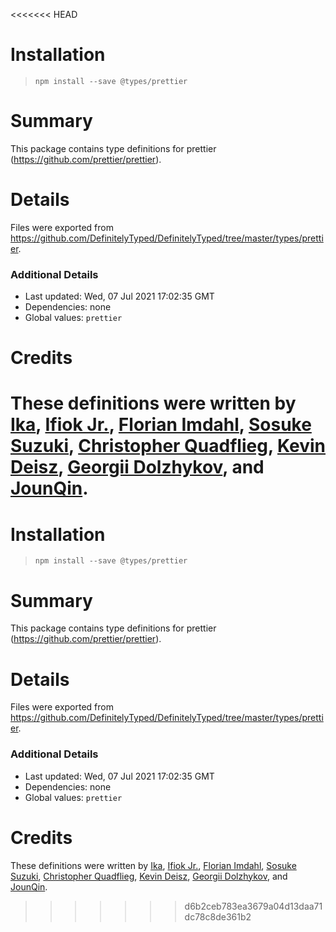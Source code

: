 <<<<<<< HEAD
# Installation
> `npm install --save @types/prettier`

# Summary
This package contains type definitions for prettier (https://github.com/prettier/prettier).

# Details
Files were exported from https://github.com/DefinitelyTyped/DefinitelyTyped/tree/master/types/prettier.

### Additional Details
 * Last updated: Wed, 07 Jul 2021 17:02:35 GMT
 * Dependencies: none
 * Global values: `prettier`

# Credits
These definitions were written by [Ika](https://github.com/ikatyang), [Ifiok Jr.](https://github.com/ifiokjr), [Florian Imdahl](https://github.com/ffflorian), [Sosuke Suzuki](https://github.com/sosukesuzuki), [Christopher Quadflieg](https://github.com/Shinigami92), [Kevin Deisz](https://github.com/kddeisz), [Georgii Dolzhykov](https://github.com/thorn0), and [JounQin](https://github.com/JounQin).
=======
# Installation
> `npm install --save @types/prettier`

# Summary
This package contains type definitions for prettier (https://github.com/prettier/prettier).

# Details
Files were exported from https://github.com/DefinitelyTyped/DefinitelyTyped/tree/master/types/prettier.

### Additional Details
 * Last updated: Wed, 07 Jul 2021 17:02:35 GMT
 * Dependencies: none
 * Global values: `prettier`

# Credits
These definitions were written by [Ika](https://github.com/ikatyang), [Ifiok Jr.](https://github.com/ifiokjr), [Florian Imdahl](https://github.com/ffflorian), [Sosuke Suzuki](https://github.com/sosukesuzuki), [Christopher Quadflieg](https://github.com/Shinigami92), [Kevin Deisz](https://github.com/kddeisz), [Georgii Dolzhykov](https://github.com/thorn0), and [JounQin](https://github.com/JounQin).
>>>>>>> d6b2ceb783ea3679a04d13daa71dc78c8de361b2
